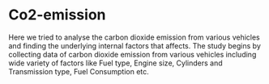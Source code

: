 # Co2-emission
Here we tried to analyse the carbon dioxide emission from various vehicles and finding the underlying internal factors that affects. The study begins by collecting data of carbon dioxide emission from various vehicles including wide variety of factors like Fuel type, Engine size, Cylinders and Transmission type, Fuel Consumption etc. 
